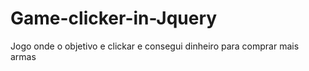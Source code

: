 # Game-clicker-in-Jquery
Jogo onde o objetivo e clickar e consegui dinheiro para comprar mais armas
